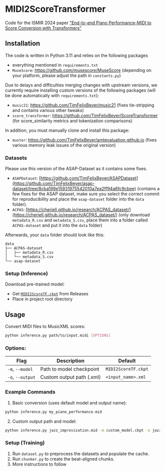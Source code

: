 # MIDI2ScoreTransformer
Code for the ISMIR 2024 paper ["End-to-end Piano Performance-MIDI to Score Conversion with Transformers"](https://arxiv.org/abs/2410.00210)

## Installation
The code is written in Python 3.11 and relies on the following packages
- everything mentioned in `requirements.txt`
- `MuseScore`: https://github.com/musescore/MuseScore (depending on your platform, please adjust the path in `constants.py`)


Due to delays and difficulties merging changes with upstream versions, we currently require installing custom versions of the following packages (will be done automatically with `requirements.txt`):

- `music21`: https://github.com/TimFelixBeyer/music21 (fixes tie-stripping and contains various other tweaks)
- `score_transformer`: https://github.com/TimFelixBeyer/ScoreTransformer (for score_similarity metrics and tokenization comparisons)

In addition, you must manually clone and install this package:
- `muster`: https://github.com/TimFelixBeyer/amtevaluation.github.io (fixes various memory leak issues of the original version)

### Datasets
Please use this version of the ASAP-Dataset as it contains some fixes.

- `ASAPDataset`: [https://github.com/TimFelixBeyer/ASAPDataset](https://github.com/TimFelixBeyer/asap-dataset/tree/8cba199e15931975542010a7ea2ff94a6fc9cbee) (contains a few fixes for the ASAP dataset, make sure you select the correct commit for reproducibility and place the `asap-dataset` folder into the `data` folder).
- `ACPAS`: [https://cheriell.github.io/research/ACPAS_dataset/](https://cheriell.github.io/research/ACPAS_dataset/) (only download `metadata_R.csv` and `metadata_S.csv`, place them into a folder called `ACPAS-dataset` and put it into the `data` folder)

Afterwards, your `data` folder should look like this:
```
data
├── ACPAS-dataset
│   ├── metadata_R.csv
│   └── metadata_S.csv
└── asap-dataset
```

### Setup (Inference)
 Download pre-trained model:
   - Get [`MIDI2ScoreTF.ckpt`](https://github.com/TimFelixBeyer/MIDI2ScoreTransformer/releases) from Releases
   - Place in project root directory

## Usage
Convert MIDI files to MusicXML scores:

```bash
python inference.py path/to/input.midi [OPTIONS]
```

### Options:
| Flag           | Description                                  | Default                  |
|----------------|----------------------------------------------|--------------------------|
| `-m`, `--model` | Path to model checkpoint                    | `MIDI2ScoreTF.ckpt`      |
| `-o`, `--output`| Custom output path (.xml)                   | `<input_name>.xml`       |

### Example Commands
1. Basic conversion (uses default model and output name):
```bash
python inference.py my_piano_performance.mid
```

2. Custom output path and model:
```bash
python inference.py jazz_improvisation.mid -m custom_model.ckpt -o jazz_score.xml
```

### Setup (Training)
1. Run `dataset.py` to preprocess the datasets and populate the cache.
2. Run `chunker.py` to create the beat-aligned chunks.
3. More instructions to follow
